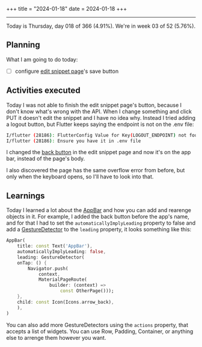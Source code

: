 +++
title = "2024-01-18"
date = 2024-01-18
+++

---

Today is Thursday, day 018 of 366 (4.91%). We're in week 03 of 52 (5.76%).

## Planning

What I am going to do today:

- [ ] configure [edit snippet page](https://github.com/OmnicodeSolutions/luisa_drf_flutter_client/blob/main/lib/edit_snippet.dart)'s save button

## Activities executed

Today I was not able to finish the edit snippet page's button, because I don't know what's wrong with the API. When I change something and click PUT it doesn't edit the snippet and I have no idea why. Instead I tried adding a logout button, but Flutter keeps saying the endpoint is not on the .env file:

```bash
I/flutter (28186): FlutterConfig Value for Key(LOGOUT_ENDPOINT) not found
I/flutter (28186): Ensure you have it in .env file
```

I changed the [back button](https://github.com/OmnicodeSolutions/luisa_drf_flutter_client/blob/a9cdc90bc3dce679613fb526ee0492d48b56392a/lib/edit_snippet.dart#L47C11-L55C15) in the edit snippet page and now it's on the app bar, instead of the page's body.

I also discovered the page has the same overflow error from before, but only when the keyboard opens, so I'll have to look into that.

## Learnings

Today I learned a lot about the [AppBar](https://api.flutter.dev/flutter/material/AppBar-class.html) and how you can add and rearenge objects in it. For example, I added the back button before the app's name, and for that I had to set the `automaticallyImplyLeading` property to false and add a [GestureDetector](https://api.flutter.dev/flutter/widgets/GestureDetector-class.html) to the `leading` property, it looks something like this:

```dart
AppBar(
    title: const Text('AppBar'),
    automaticallyImplyLeading: false,
    leading: GestureDetector(
    onTap: () {
        Navigator.push(
            context,
            MaterialPageRoute(
                builder: (context) =>
                    const OtherPage()));
    },
    child: const Icon(Icons.arrow_back),
    ),
)
```

You can also add more GestureDetectors using the `actions` property, that accepts a list of widgets. You can use Row, Padding, Container, or anything else to arrenge them however you want.
